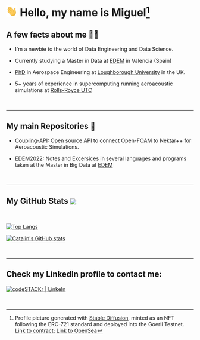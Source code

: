 # <img src="https://raw.githubusercontent.com/ABSphreak/ABSphreak/master/gifs/Hi.gif" width="30px"> Hello, my name is Miguel[^1]


## A few facts about me 👨‍💻

- I'm a newbie to the world of Data Engineering and Data Science.

- Currently studying a Master in Data at [EDEM](https://edem.eu/master-big-data-analytics/) in Valencia (Spain)
  
- [PhD](https://repository.lboro.ac.uk/articles/thesis/A_coupled_LES_high-order_acoustic_method_for_jet_noise_analysis/8117927/1)  in Aerospace Engineering at [Loughborough University](<https://www.lboro.ac.uk/>) in the UK.
  
- 5+ years of experience in supercomputing running aeroacoustic simulations at [Rolls-Royce UTC](<https://www.lboro.ac.uk/research/rolls-royce-utc/>)


<br>

---



## My main Repositories 📁

- [Coupling-API](https://github.com/mimove/Coupling-API): Open source API to connect Open-FOAM to Nektar++ for Aeroacoustic Simulations.
  
- [EDEM2022](https://github.com/mimove/EDEM2022): Notes and Excersices in several languages and programs taken at the Master in Big Data at [EDEM](https://edem.eu/en/get-to-know-edem/)



<br>

---

## My GitHub Stats <img align="center" src="https://img.icons8.com/plasticine/344/github.png" width = 55px>

<br>

[![Top Langs](https://github-readme-stats.vercel.app/api/top-langs/?username=mimove&hide=jupyter%20notebook&theme=highcontrast)](https://github.com/anuraghazra/github-readme-stats)

[![Catalin's GitHub stats](https://github-readme-stats.vercel.app/api?username=mimove&theme=highcontrast)](https://github.com/anuraghazra/github-readme-stats)



[linkedin]: <https://www.linkedin.com/in/miguel-moratilla-vega/>


<br>

---


## Check my LinkedIn profile to contact me:



[<img align="center" alt="codeSTACKr | LinkeIn" width="55px" src="https://img.icons8.com/color/2x/linkedin.png" />][linkedin]


<br />

[^1]: Profile picture generated with [Stable Diffusion](https://huggingface.co/runwayml/stable-diffusion-v1-5), minted as an NFT following the ERC-721 standard and deployed into the Goerli Testnet. [Link to contract](https://goerli.etherscan.io/tx/0x09ee2f1fc5864090a19c19d26a48ed68587a209c144deb9e30daefebd77f0257); [Link to OpenSea](https://testnets.opensea.io/assets/goerli/0xe154e1d863df4522e09ed0b7a48ce0ecb4782237/1)